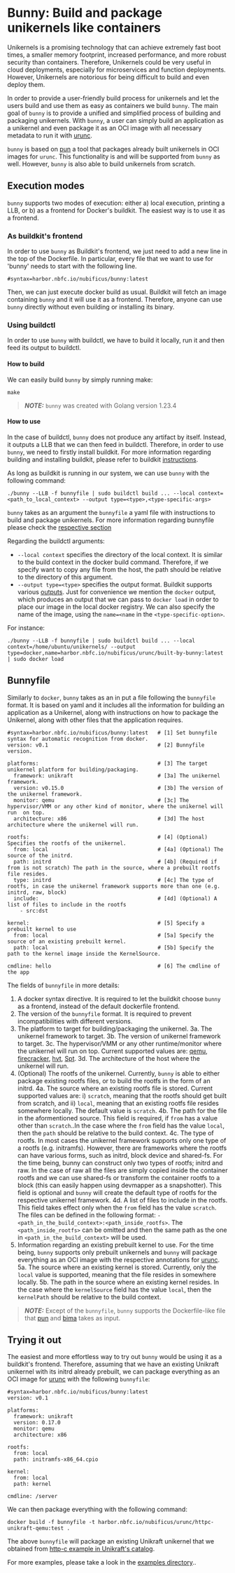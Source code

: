 # Bunny: Build and package unikernels like containers

Unikernels is a promising technology that can achieve extremely fast boot times,
a smaller memory footprint, increased performance, and more robust security than
containers. Therefore, Unikernels could be very useful in cloud deployments,
especially for microservices and function deployments. However, Unikernels are
notorious for being difficult to build and even deploy them.

In order to provide a user-friendly build process for unikernels and let the
users build and use them as easy as containers we build `bunny`. The main goal
of `bunny` is to provide a unified and simplified process of building and
packaging unikernels. With `bunny`, a user can simply build an application as a
unikernel and even package it as an OCI image with all
necessary metadata to run it with [urunc](https://github.com/nubificus/urunc).

`bunny` is based on [pun](https://github.com/nubificus/pun) a tool that packages
already built unikernels in OCI images for `urunc`. This functionality is and
will be supported from `bunny` as well. However, `bunny` is also able to build
unikernels from scratch.

## Execution modes

`bunny` supports two modes of execution: either a) local execution, printing a
LLB, or b) as a frontend for Docker's buildkit. The easiest way is to use it as
a frontend.

### As buildkit's frontend

In order to use `bunny` as Buildkit's frontend, we just need to add a new
line in the top of the Dockerfile. In particular, every file that we want to
use for 'bunny' needs to start with the following line.

```
#syntax=harbor.nbfc.io/nubificus/bunny:latest
```

Then, we can just execute docker build as usual. Buildkit will fetch an image
containing `bunny` and it will use it as a frontend. Therefore, anyone can use
`bunny` directly without even building or installing its binary.

### Using buildctl

In order to use `bunny` with buildctl, we have to build it locally, run it and then feed
its output to buildctl.

#### How to build

We can easily build `bunny` by simply running make:

```
make
```

> **_NOTE:_**  `bunny` was created with Golang version 1.23.4

#### How to use

In the case of buildctl, `bunny` does not produce any artifact by itself.
Instead, it outputs a LLB that we can then feed in buildctl. 
Therefore, in order to use `bunny`, we need to firstly install buildkit.
For more information regarding building and installing buildkit, please refer
to buildkit
[instructions](https://github.com/moby/buildkit?tab=readme-ov-file#quick-start).

As long as buildkit is running in our system, we can use `bunny`
with the following command:
```
./bunny --LLB -f bunnyfile | sudo buildctl build ... --local context=<path_to_local_context> --output type=<type>,<type-specific-args>
```

`bunny` takes as an argument the `bunnyfile` a
yaml file with instructions to build and package unikernels. For more
information regarding bunnyfile please check the [respective
section](#Bunnyfile)

Regarding the buildctl arguments:
- `--local context` specifies the directory of the local context. It is similar
  to the build context in the docker build command.  Therefore, if we specify
  want to copy any file from the host, the path should be relative to the
  directory of this argument.
- `--output type=<type>` specifies the output format. Buildkit supports various
  [outputs](https://github.com/moby/buildkit/tree/master?tab=readme-ov-file#output).
  Just for convenience we mention the `docker` output, which produces an output
  that we can pass to `docker load` in order to place our image in the local
  docker registry. We can also specify the name of the image, using the
  `name=<name` in the `<type-specific-option>`.

For instance:

```
./bunny --LLB -f bunnyfile | sudo buildctl build ... --local context=/home/ubuntu/unikernels/ --output type=docker,name=harbor.nbfc.io/nubificus/urunc/built-by-bunny:latest | sudo docker load
```

## Bunnyfile

Similarly to `docker`, `bunny` takes as an in put a file following the
`bunnyfile` format. It is based on yaml and it includes all the information for
building an application as a Unikernel, along with instructions on how to
package the Unikernel, along with other files that the application requires.

```
#syntax=harbor.nbfc.io/nubificus/bunny:latest   # [1] Set bunnyfile syntax for automatic recognition from docker.
version: v0.1                                   # [2] Bunnyfile version.

platforms:                                      # [3] The target unikernel platform for building/packaging.
  framework: unikraft                           # [3a] The unikernel framework.
  version: v0.15.0                              # [3b] The version of the unikernel framework.
  monitor: qemu                                 # [3c] The hypervisor/VMM or any other kind of monitor, where the unikernel will run  on top.
  architecture: x86                             # [3d] The host architecture where the unikernel will run.

rootfs:                                         # [4] (Optional) Specifies the rootfs of the unikernel.
  from: local                                   # [4a] (Optional) The source of the initrd.
  path: initrd                                  # [4b] (Required if from is not scratch) The path in the source, where a prebuilt rootfs file resides.
  type: initrd                                  # [4c] The type of rootfs, in case the unikernel framework supports more than one (e.g. initrd, raw, block)
  include:                                      # [4d] (Optional) A list of files to include in the rootfs
    - src:dst

kernel:                                         # [5] Specify a prebuilt kernel to use
  from: local                                   # [5a] Specify the source of an existing prebuilt kernel.
  path: local                                   # [5b] Specify the path to the kernel image inside the KernelSource.

cmdline: hello                                  # [6] The cmdline of the app

```

The fields of `bunnyfile` in more details:
1. A docker syntax directive. It is required to let the buildkit choose `bunny`
   as a frontend, instead of the default dockerfile frontend.
2. The version of the `bunnyfile` format. It is required to prevent
   incompatibilities with different versions.
3. The platform to target for building/packaging the unikernel.
    3a. The unikernel framework to target.
    3b. The version of unikernel framework to target.
    3c. The hypervisor/VMM or any other runtime/monitor where the unikernel will
        run on top. Current supported values are:
        [qemu](https://www.qemu.org/),
        [firecracker](https://github.com/firecracker-microvm/firecracker),
        [hvt](https://github.com/Solo5/solo5),
        [Spt](https://github.com/Solo5/solo5).
    3d. The architecture of the host where the unikernel will run.
4. (Optional) The rootfs of the unikernel. Currently, `bunny` is able to either
   package existing rootfs files, or to build the rootfs in the form of an
   initrd.
    4a. The source where an existing rootfs file is stored. Current supported
        values are: i) `scratch`, meaning that the rootfs should get built from
        scratch, and ii) `local`, meaning that an existing rootfs file resides
        somewhere locally. The default value is `scratch`.
    4b. The path for the file in the aformentioned source. This field is
        required, if `from` has a value other than `scratch`..In the
        case where the `from` field has the value `local`, then the `path` should
        be relative to the build context.
    4c. The type of rootfs. In most cases the unikernel framework supports only
        one type of a rootfs (e.g. initramfs). However, there are frameworks where
        the rootfs can have various forms, such as initrd, block device and
        shared-fs. For the time being, bunny can construct only two types of
        rootfs; initrd and raw. In the case of raw all the files are simply copied
        inside the container rootfs and we can use shared-fs or transform the
        container rootfs to a block (this can easily happen using devmapper as a
        snapshotter). This field is optional and `bunny` will create the default type
        of rootfs for the respective unikernel framework.
    4d. A list of files to include in the rootfs. This field takes effect only
        when the `from` field has the value `scratch`. The files can be defined
        in the following format: `- <path_in_the_build_context>:<path_inside_rootfs>`. The `<path_inside_rootfs>` can be omitted and then the same path as the one in `<path_in_the_build_context>` will be used.
5. Information regarding an existing prebuilt kernel to use. For the time
   being, `bunny` supports only prebuilt unikernels and `bunny` will package
   everything as an OCI image with the respective annotations for
   [urunc](https://github.com/Solo5/solo5).
    5a. The source where an existing kernel is stored. Currently, only the
        `local` value is supported, meaning that the file resides in somewhere locally.
    5b. The path in the source where an existing kernel resides. In the case
        where the `kernelSource` field has the value `local`, then the
        `kernelPath` should be relative to the build context.

> **_NOTE:_**  Except of the `bunnyfile`, `bunny` supports the Dockerfile-like
> file that [pun](https://github.com/nubificus/pun?tab=readme-ov-file#the-containerfile-format) and
> [bima](https://github.com/nubificus/bima?tab=readme-ov-file#how-bima-works) takes as input.

## Trying it out

The easiest and more effortless way to try out `bunny` would be using it as a
buildkit's frontend. Therefore, assuming that we have an existing Unikraft
unikernel with its initrd already prebuilt, we can package everything as an OCI
image for [urunc](https://github.com/nubificus/urunc) with the following
`bunnyfile`:

```
#syntax=harbor.nbfc.io/nubificus/bunny:latest
version: v0.1

platforms:
  framework: unikraft
  version: 0.17.0
  monitor: qemu
  architecture: x86

rootfs:
  from: local
  path: initramfs-x86_64.cpio

kernel:
  from: local
  path: kernel

cmdline: /server
```

We can then package everything with the following command:

```
docker build -f bunnyfile -t harbor.nbfc.io/nubificus/urunc/httpc-unikraft-qemu:test .
```

The above `bunnyfile` will package an existing Unikraft unikernel that we
obtained from [http-c example in Unikraft's
catalog](https://github.com/unikraft/catalog/tree/main/examples/http-c). 

For more examples, please take a look in the [examples
directory](https://github.com/nubificus/bunny/tree/main/examples/README.md)..
